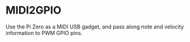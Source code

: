 # MIDI2GPIO
Use the Pi Zero as a MIDI USB gadget, and pass along note and velocity information to PWM GPIO pins.
